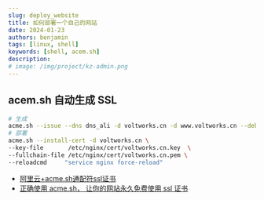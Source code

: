 ```yaml
---
slug: deploy_website
title: 如何部署一个自己的网站
date: 2024-01-23
authors: benjamin
tags: [linux, shell]
keywords: [shell, acem.sh]
description: 
# image: /img/project/kz-admin.png
---
```



## acem.sh 自动生成 SSL
```sh
# 生成
acme.sh --issue --dns dns_ali -d voltworks.cn -d www.voltworks.cn --debug
# 部署
acme.sh --install-cert -d voltworks.cn \
--key-file       /etc/nginx/cert/voltworks.cn.key  \
--fullchain-file /etc/nginx/cert/voltworks.cn.pem \
--reloadcmd     "service nginx force-reload"
```

- [阿里云+acme.sh通配符ssl证书](https://blog.csdn.net/yedajiang44/article/details/121173526)
- [正确使用 acme.sh， 让你的网站永久免费使用 ssl 证书](https://zhuanlan.zhihu.com/p/670418258)